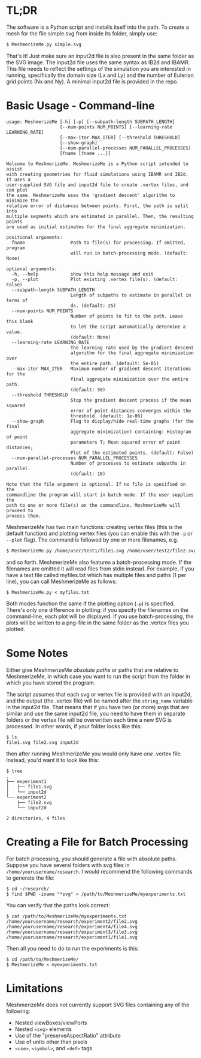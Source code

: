 # TL;DR
The software is a Python script and installs itself into the path. To create a mesh for the file simple.svg from inside its folder, simply use:
```bash
$ MeshmerizeMe.py simple.svg
```
That's it! Just make sure an input2d file is also present in the same folder as the SVG image. The input2d file uses the same syntax as IB2d and IBAMR. This file needs to reflect the settings of the simulation you are interested in running, specifically the domain size (Lx and Ly) and the number of Eulerian grid points (Nx and Ny). A minimal input2d file is provided in the repo. 

# Basic Usage - Command-line
```
usage: MeshmerizeMe [-h] [-p] [--subpath-length SUBPATH_LENGTH]
                    [--num-points NUM_POINTS] [--learning-rate LEARNING_RATE]
                    [--max-iter MAX_ITER] [--threshold THRESHOLD]
                    [--show-graph]
                    [--num-parallel-processes NUM_PARALLEL_PROCESSES]
                    [fname [fname ...]]

Welcome to MeshmerizeMe. MeshmerizeMe is a Python script intended to assist
with creating geometries for fluid simulations using IBAMR and IB2d. It uses a
user-supplied SVG file and input2d file to create .vertex files, and can plot
the same. MeshmerizeMe uses the 'gradient descent' algorithm to minimize the
relative error of distances between points. First, the path is split into
multiple segments which are estimated in parallel. Then, the resulting points
are used as initial estimates for the final aggregate minimization.

positional arguments:
  fname                 Path to file(s) for processing. If omitted, program
                        will run in batch-processing mode. (default: None)

optional arguments:
  -h, --help            show this help message and exit
  -p, --plot            Plot existing .vertex file(s). (default: False)
  --subpath-length SUBPATH_LENGTH
                        Length of subpaths to estimate in parallel in terms of
                        ds. (default: 25)
  --num-points NUM_POINTS
                        Number of points to fit to the path. Leave this blank
                        to let the script automatically determine a value.
                        (default: None)
  --learning-rate LEARNING_RATE
                        The learning rate used by the gradient descent
                        algorithm for the final aggregate minimization over
                        the entire path. (default: 5e-05)
  --max-iter MAX_ITER   Maximum number of gradient descent iterations for the
                        final aggregate minimization over the entire path.
                        (default: 50)
  --threshold THRESHOLD
                        Stop the gradient descent process if the mean squared
                        error of point distances converges within the
                        threshold. (default: 1e-06)
  --show-graph          Flag to display/hide real-time graphs (for the final
                        aggregate minimization) containing: Histogram of point
                        parameters T; Mean squared error of point distances;
                        Plot of the estimated points. (default: False)
  --num-parallel-processes NUM_PARALLEL_PROCESSES
                        Number of processes to estimate subpaths in parallel.
                        (default: 10)

Note that the file argument is optional. If no file is specified on the
commandline the program will start in batch mode. If the user supplies the
path to one or more file(s) on the commandline, MeshmerizeMe will proceed to
process them.

```

MeshmerizeMe has two main functions: creating vertex files (this is the default function) and plotting vertex files (you can enable this with the `-p` or `--plot` flag). The command is followed by one or more filenames, e.g.
```bash
$ MeshmerizeMe.py /home/user/test1/file1.svg /home/user/test2/file2.svg
```
and so forth. MeshmerizeMe also features a batch-processing mode. If the filenames are omitted it will read files from stdin instead. For example, if you have a text file called myfiles.txt which has multiple files and paths (1 per line), you can call MeshmerizeMe as follows:
```
$ MeshmerizeMe.py < myfiles.txt
```
Both modes function the same if the plotting option (`-p`) is specified. There's only one difference in plotting: if you specify the filenames on the command-line, each plot will be displayed. If you use batch-processing, the plots will be written to a png-file in the same folder as the .vertex files you plotted.

# Some Notes
Either give MeshmerizeMe *absolute paths* or paths that are relative to MeshmerizeMe, in which case you want to run the script from the folder in which you have stored the program. 

The script assumes that each svg or vertex file is provided with an input2d, and the output (the .vertex file) will be named after the `string_name` variable in the input2d file. That means that if you have two (or more) svgs that are similar and use the same input2d file, you need to have them in separate folders or the vertex file will be overwritten each time a new SVG is processed. In other words, if your folder looks like this:
```
$ ls
file1.svg file2.svg input2d
```
then after running MeshmerizeMe you would only have *one* .vertex file. Instead, you'd want it to look like this:
```
$ tree
.
├── experiment1
│   ├── file1.svg
│   └── input2d
└── experiment2
    ├── file2.svg
    └── input2d

2 directories, 4 files
```

# Creating a File for Batch Processing
For batch processing, you should generate a file with absolute paths. Suppose you have several folders with svg files in `/home/yourusername/research`. I would recommend the following commands to generate the file:
```
$ cd ~/research/
$ find $PWD -iname "*svg" > /path/to/MeshmerizeMe/myexperiments.txt
```
You can verify that the paths look correct:
```
$ cat /path/to/MeshmerizeMe/myexperiments.txt
/home/yourusername/research/experiment2/file2.svg
/home/yourusername/research/experiment4/file4.svg
/home/yourusername/research/experiment3/file3.svg
/home/yourusername/research/experiment1/file1.svg
```
Then all you need to do to run the experiments is this:
```
$ cd /path/to/MeshmerizeMe/
$ MeshmerizeMe < myexperiments.txt
```

# Limitations

MeshmerizeMe does not currently support SVG files containing any of the following:
- Nested viewBoxes/viewPorts
- Nested `<svg>` elements
- Use of the "preserveAspectRatio" attribute
- Use of units other than pixels
- `<use>`, `<symbol>`, and `<def>` tags
